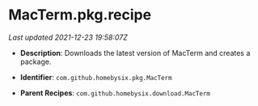 # MacTerm.pkg.recipe

_Last updated 2021-12-23 19:58:07Z_

- **Description**: Downloads the latest version of MacTerm and creates a package.

- **Identifier**: `com.github.homebysix.pkg.MacTerm`

- **Parent Recipes**: `com.github.homebysix.download.MacTerm`